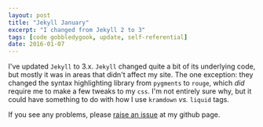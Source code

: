 ```yaml
---
layout: post
title: "Jekyll January"
excerpt: "I changed from Jekyll 2 to 3"
tags: [code gobbledygook, update, self-referential]
date: 2016-01-07
---
```


I've updated `Jekyll` to 3.x. `Jekyll` changed quite a bit of its underlying code, but mostly it was in areas that didn't affect my site. The one exception: they changed the syntax highlighting library from `pygments` to `rouge`, which *did* require me to make a few tweaks to my `css`. I'm not entirely sure why, but it could have something to do with how I use `kramdown` _vs._ `liquid` tags.

If you see any problems, please [raise an issue](https://github.com/logista/btsite/issues) at my github page.
